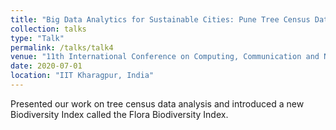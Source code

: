 ```yaml
---
title: "Big Data Analytics for Sustainable Cities: Pune Tree Census Data Exploratory Analysis "
collection: talks
type: "Talk"
permalink: /talks/talk4
venue: "11th International Conference on Computing, Communication and Networking Technologies (ICCCNT) 2020"
date: 2020-07-01
location: "IIT Kharagpur, India"
---
```


Presented our work on tree census data analysis and introduced a new Biodiversity Index called the Flora Biodiversity Index.
